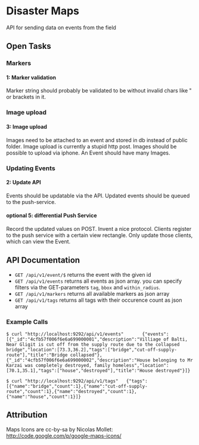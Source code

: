 # Disaster Maps

API for sending data on events from the field

## Open Tasks

### Markers

#### 1: Marker validation
Marker string should probably be validated to be without invalid chars like " or brackets in it.

### Image upload

#### 3: Image upload
Images need to be attached to an event and stored in db instead of public folder.
Image upload is currently a stupid http post.
Images should be possible to upload via iphone.
An Event should have many Images.

### Updating Events

#### 2: Update API
Events should be updatable via the API.
Updated events should be queued to the push-service.

#### optional 5: differential Push Service
Record the updated values on POST.
Invent a nice protocol.
Clients register to the push service with a certain view rectangle.
Only update those clients, which can view the Event.

## API Documentation

- `GET /api/v1/event/$` returns the event with the given id
- `GET /api/v1/events` returns all events as json array. you can specify filters via the GET-parameters `tag`, `bbox` and `within_radius`.
- `GET /api/v1/markers` returns all available markers as json array
- `GET /api/v1/tags` returns all tags with their occurence count as json array

### Example Calls

`$ curl "http://localhost:9292/api/v1/events"      
{"events":[{"_id":"4cfb57f006f6e6a699000001","description":"Villiage of Balti, Near Gligit is cut off from the supply route due to the collapsed bridge","location":[73.3,36.2],"tags":["bridge","cut-off-supply-route"],"title":"Bridge collapsed"},{"_id":"4cfb57f006f6e6a699000002","description":"House belonging to Mr Karzai was completely destroyed, family homeless","location":[70.1,35.1],"tags":["house","destroyed"],"title":"House destroyed"}]}`

`$ curl "http://localhost:9292/api/v1/tags"  
{"tags":[{"name":"bridge","count":1},{"name":"cut-off-supply-route","count":1},{"name":"destroyed","count":1},{"name":"house","count":1}]}`

## Attribution

Maps Icons are cc-by-sa by Nicolas Mollet: http://code.google.com/p/google-maps-icons/

